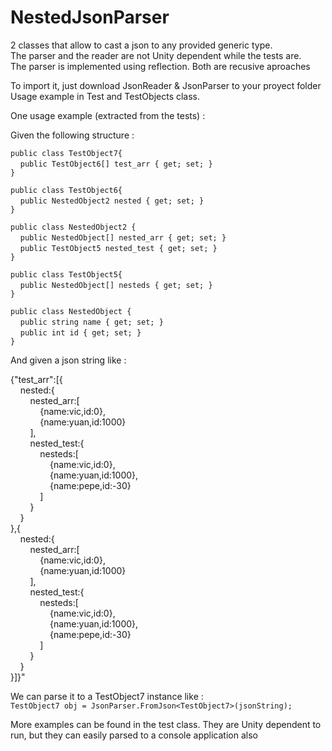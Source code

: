 # NestedJsonParser
2 classes that allow to cast a json to any provided generic type.  
The parser and the reader are not Unity dependent while the tests are.  
The parser is implemented using reflection. Both are recusive aproaches  

To import it, just download JsonReader & JsonParser to your proyect folder  
Usage example in Test and TestObjects class.  


One usage example (extracted from the tests) : 

Given the following structure :


`public class TestObject7{`  
&nbsp;&nbsp;&nbsp;&nbsp;`public TestObject6[] test_arr { get; set; }  `  
`}`  

`public class TestObject6{`  
&nbsp;&nbsp;&nbsp;&nbsp;`public NestedObject2 nested { get; set; }`  
`}`  

`public class NestedObject2 {`  
&nbsp;&nbsp;&nbsp;&nbsp;`public NestedObject[] nested_arr { get; set; }`  
&nbsp;&nbsp;&nbsp;&nbsp;`public TestObject5 nested_test { get; set; }`  
`}`  

`public class TestObject5{`  
&nbsp;&nbsp;&nbsp;&nbsp;`public NestedObject[] nesteds { get; set; }`  
`}`  

`public class NestedObject {`  
&nbsp;&nbsp;&nbsp;&nbsp;`public string name { get; set; }`  
&nbsp;&nbsp;&nbsp;&nbsp;`public int id { get; set; }`  
`}`  

And given a json string like :  

{"test_arr":[{  
&nbsp;&nbsp;&nbsp;&nbsp;nested:{  
&nbsp;&nbsp;&nbsp;&nbsp;&nbsp;&nbsp;&nbsp;&nbsp;nested_arr:[  
&nbsp;&nbsp;&nbsp;&nbsp;&nbsp;&nbsp;&nbsp;&nbsp;&nbsp;&nbsp;&nbsp;&nbsp;{name:vic,id:0},  
&nbsp;&nbsp;&nbsp;&nbsp;&nbsp;&nbsp;&nbsp;&nbsp;&nbsp;&nbsp;&nbsp;&nbsp;{name:yuan,id:1000}  
&nbsp;&nbsp;&nbsp;&nbsp;&nbsp;&nbsp;&nbsp;&nbsp;],  
&nbsp;&nbsp;&nbsp;&nbsp;&nbsp;&nbsp;&nbsp;&nbsp;nested_test:{  
&nbsp;&nbsp;&nbsp;&nbsp;&nbsp;&nbsp;&nbsp;&nbsp;&nbsp;&nbsp;&nbsp;&nbsp;nesteds:[  
&nbsp;&nbsp;&nbsp;&nbsp;&nbsp;&nbsp;&nbsp;&nbsp;&nbsp;&nbsp;&nbsp;&nbsp;&nbsp;&nbsp;&nbsp;&nbsp;{name:vic,id:0},  
&nbsp;&nbsp;&nbsp;&nbsp;&nbsp;&nbsp;&nbsp;&nbsp;&nbsp;&nbsp;&nbsp;&nbsp;&nbsp;&nbsp;&nbsp;&nbsp;{name:yuan,id:1000},  
&nbsp;&nbsp;&nbsp;&nbsp;&nbsp;&nbsp;&nbsp;&nbsp;&nbsp;&nbsp;&nbsp;&nbsp;&nbsp;&nbsp;&nbsp;&nbsp;{name:pepe,id:-30}  
&nbsp;&nbsp;&nbsp;&nbsp;&nbsp;&nbsp;&nbsp;&nbsp;&nbsp;&nbsp;&nbsp;&nbsp;]  
&nbsp;&nbsp;&nbsp;&nbsp;&nbsp;&nbsp;&nbsp;&nbsp;}  
&nbsp;&nbsp;&nbsp;&nbsp;}  
},{  
&nbsp;&nbsp;&nbsp;&nbsp;nested:{  
&nbsp;&nbsp;&nbsp;&nbsp;&nbsp;&nbsp;&nbsp;&nbsp;nested_arr:[  
&nbsp;&nbsp;&nbsp;&nbsp;&nbsp;&nbsp;&nbsp;&nbsp;&nbsp;&nbsp;&nbsp;&nbsp;{name:vic,id:0},  
&nbsp;&nbsp;&nbsp;&nbsp;&nbsp;&nbsp;&nbsp;&nbsp;&nbsp;&nbsp;&nbsp;&nbsp;{name:yuan,id:1000}  
&nbsp;&nbsp;&nbsp;&nbsp;&nbsp;&nbsp;&nbsp;&nbsp;],    
&nbsp;&nbsp;&nbsp;&nbsp;&nbsp;&nbsp;&nbsp;&nbsp;nested_test:{  
&nbsp;&nbsp;&nbsp;&nbsp;&nbsp;&nbsp;&nbsp;&nbsp;&nbsp;&nbsp;&nbsp;&nbsp;nesteds:[  
&nbsp;&nbsp;&nbsp;&nbsp;&nbsp;&nbsp;&nbsp;&nbsp;&nbsp;&nbsp;&nbsp;&nbsp;&nbsp;&nbsp;&nbsp;&nbsp;{name:vic,id:0},  
&nbsp;&nbsp;&nbsp;&nbsp;&nbsp;&nbsp;&nbsp;&nbsp;&nbsp;&nbsp;&nbsp;&nbsp;&nbsp;&nbsp;&nbsp;&nbsp;{name:yuan,id:1000},  
&nbsp;&nbsp;&nbsp;&nbsp;&nbsp;&nbsp;&nbsp;&nbsp;&nbsp;&nbsp;&nbsp;&nbsp;&nbsp;&nbsp;&nbsp;&nbsp;{name:pepe,id:-30}  
&nbsp;&nbsp;&nbsp;&nbsp;&nbsp;&nbsp;&nbsp;&nbsp;&nbsp;&nbsp;&nbsp;&nbsp;]  
&nbsp;&nbsp;&nbsp;&nbsp;&nbsp;&nbsp;&nbsp;&nbsp;}  
&nbsp;&nbsp;&nbsp;&nbsp;}  
}]}"  

We can parse it to a TestObject7 instance like :  
`TestObject7 obj = JsonParser.FromJson<TestObject7>(jsonString);`

More examples can be found in the test class. They are Unity dependent to run, but they can easily parsed to a console application also
